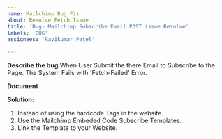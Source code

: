 ```yaml
---
name: Mailchimp Bug Fix
about: Resolve Fetch Issue
title: 'Bug- Mailchimp Subscribe Email POST issue Resolve'
labels: 'BUG'
assignees: 'Ravikumar Patel'

---
```


**Describe the bug**
When User Submit the there Email to Subscribe to the Page. The System Fails with 'Fetch-Failed' Error.

**Document**

**Solution:**
1. Instead of using the hardcode Tags in the website.
2. Use the Mailchimp Embeded Code Subscribe Templates.
3. Link the Template to your Website. 